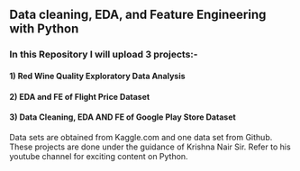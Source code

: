 ## Data cleaning, EDA, and Feature Engineering with Python
### In this Repository I will upload 3 projects:-
#### 1) Red Wine Quality Exploratory Data Analysis
#### 2) EDA and FE of Flight Price Dataset
#### 3) Data Cleaning, EDA AND FE of Google Play Store Dataset

Data sets are obtained from Kaggle.com and one data set from Github. These projects are done under the guidance of Krishna Nair Sir. Refer to his youtube channel for exciting content on Python.
